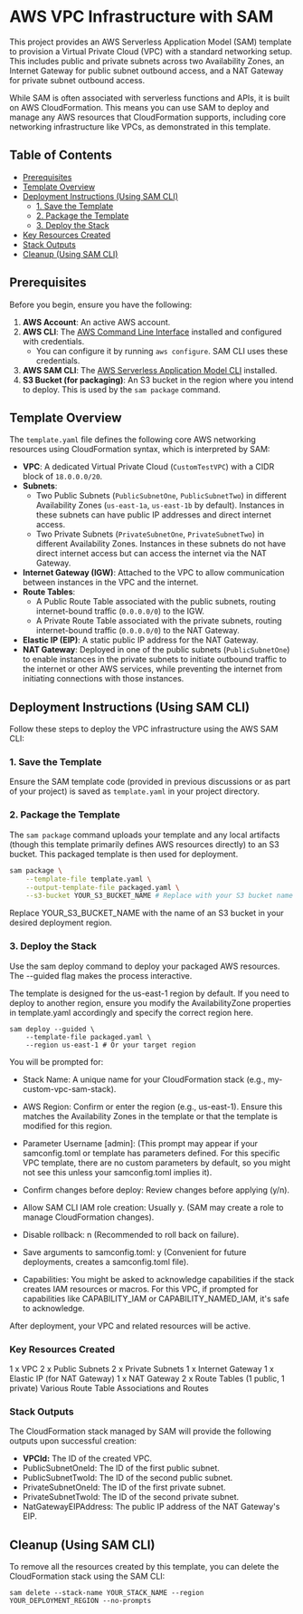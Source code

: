 # AWS VPC Infrastructure with SAM

This project provides an AWS Serverless Application Model (SAM) template to provision a Virtual Private Cloud (VPC) with a standard networking setup. This includes public and private subnets across two Availability Zones, an Internet Gateway for public subnet outbound access, and a NAT Gateway for private subnet outbound access.

While SAM is often associated with serverless functions and APIs, it is built on AWS CloudFormation. This means you can use SAM to deploy and manage any AWS resources that CloudFormation supports, including core networking infrastructure like VPCs, as demonstrated in this template.

## Table of Contents

- [Prerequisites](#prerequisites)
- [Template Overview](#template-overview)
- [Deployment Instructions (Using SAM CLI)](#deployment-instructions-using-sam-cli)
  - [1. Save the Template](#1-save-the-template)
  - [2. Package the Template](#2-package-the-template)
  - [3. Deploy the Stack](#3-deploy-the-stack)
- [Key Resources Created](#key-resources-created)
- [Stack Outputs](#stack-outputs)
- [Cleanup (Using SAM CLI)](#cleanup-using-sam-cli)

## Prerequisites

Before you begin, ensure you have the following:

1.  **AWS Account**: An active AWS account.
2.  **AWS CLI**: The [AWS Command Line Interface](https://aws.amazon.com/cli/) installed and configured with credentials.
    * You can configure it by running `aws configure`. SAM CLI uses these credentials.
3.  **AWS SAM CLI**: The [AWS Serverless Application Model CLI](https://docs.aws.amazon.com/serverless-application-model/latest/developerguide/serverless-sam-cli-install.html) installed.
4.  **S3 Bucket (for packaging)**: An S3 bucket in the region where you intend to deploy. This is used by the `sam package` command.

## Template Overview

The `template.yaml` file defines the following core AWS networking resources using CloudFormation syntax, which is interpreted by SAM:

* **VPC**: A dedicated Virtual Private Cloud (`CustomTestVPC`) with a CIDR block of `18.0.0.0/20`.
* **Subnets**:
    * Two Public Subnets (`PublicSubnetOne`, `PublicSubnetTwo`) in different Availability Zones (`us-east-1a`, `us-east-1b` by default). Instances in these subnets can have public IP addresses and direct internet access.
    * Two Private Subnets (`PrivateSubnetOne`, `PrivateSubnetTwo`) in different Availability Zones. Instances in these subnets do not have direct internet access but can access the internet via the NAT Gateway.
* **Internet Gateway (IGW)**: Attached to the VPC to allow communication between instances in the VPC and the internet.
* **Route Tables**:
    * A Public Route Table associated with the public subnets, routing internet-bound traffic (`0.0.0.0/0`) to the IGW.
    * A Private Route Table associated with the private subnets, routing internet-bound traffic (`0.0.0.0/0`) to the NAT Gateway.
* **Elastic IP (EIP)**: A static public IP address for the NAT Gateway.
* **NAT Gateway**: Deployed in one of the public subnets (`PublicSubnetOne`) to enable instances in the private subnets to initiate outbound traffic to the internet or other AWS services, while preventing the internet from initiating connections with those instances.

## Deployment Instructions (Using SAM CLI)

Follow these steps to deploy the VPC infrastructure using the AWS SAM CLI:

### 1. Save the Template

Ensure the SAM template code (provided in previous discussions or as part of your project) is saved as `template.yaml` in your project directory.

### 2. Package the Template

The `sam package` command uploads your template and any local artifacts (though this template primarily defines AWS resources directly) to an S3 bucket. This packaged template is then used for deployment.

```bash
sam package \
    --template-file template.yaml \
    --output-template-file packaged.yaml \
    --s3-bucket YOUR_S3_BUCKET_NAME # Replace with your S3 bucket name
```
Replace YOUR_S3_BUCKET_NAME with the name of an S3 bucket in your desired deployment region.

### 3. Deploy the Stack
Use the sam deploy command to deploy your packaged AWS resources. The --guided flag makes the process interactive.

The template is designed for the us-east-1 region by default. If you need to deploy to another region, ensure you modify the AvailabilityZone properties in template.yaml accordingly and specify the correct region here.

```
sam deploy --guided \
    --template-file packaged.yaml \
    --region us-east-1 # Or your target region
```

You will be prompted for:

- Stack Name: A unique name for your CloudFormation stack (e.g., my-custom-vpc-sam-stack).

- AWS Region: Confirm or enter the region (e.g., us-east-1). Ensure this matches the Availability Zones in the template or that the template is modified for this region.

- Parameter Username [admin]: (This prompt may appear if your samconfig.toml or template has parameters defined. For this specific VPC template, there are no custom parameters by default, so you might not see this unless your samconfig.toml implies it).

- Confirm changes before deploy: Review changes before applying (y/n).

- Allow SAM CLI IAM role creation: Usually y. (SAM may create a role to manage CloudFormation changes).

- Disable rollback: n (Recommended to roll back on failure).

- Save arguments to samconfig.toml: y (Convenient for future deployments, creates a samconfig.toml file).

- Capabilities: You might be asked to acknowledge capabilities if the stack creates IAM resources or macros. For this VPC, if prompted for capabilities like CAPABILITY_IAM or CAPABILITY_NAMED_IAM, it's safe to acknowledge.

After deployment, your VPC and related resources will be active.

### Key Resources Created
1 x VPC
2 x Public Subnets
2 x Private Subnets
1 x Internet Gateway
1 x Elastic IP (for NAT Gateway)
1 x NAT Gateway
2 x Route Tables (1 public, 1 private)
Various Route Table Associations and Routes


### Stack Outputs
The CloudFormation stack managed by SAM will provide the following outputs upon successful creation:

- **VPCId:** The ID of the created VPC.
- PublicSubnetOneId: The ID of the first public subnet.
- PublicSubnetTwoId: The ID of the second public subnet.
- PrivateSubnetOneId: The ID of the first private subnet.
- PrivateSubnetTwoId: The ID of the second private subnet.
- NatGatewayEIPAddress: The public IP address of the NAT Gateway's EIP.

## Cleanup (Using SAM CLI)
To remove all the resources created by this template, you can delete the CloudFormation stack using the SAM CLI:
```
sam delete --stack-name YOUR_STACK_NAME --region YOUR_DEPLOYMENT_REGION --no-prompts
```